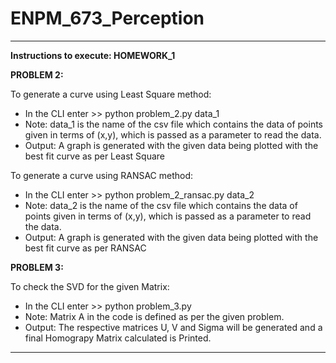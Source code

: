 # ENPM_673_Perception

----------------------------------------------------------------------------------------------------------------------------------------

**Instructions to execute: HOMEWORK_1**

**PROBLEM 2:**

To generate a curve using Least Square method: 
* In the CLI enter   >> python problem_2.py data_1
* Note: data_1 is the name of the csv file which contains the data of points given in terms of (x,y), which is passed as a parameter to     read the data.
* Output: A graph is generated with the given data being plotted with the best fit curve as per Least Square

To generate a curve using RANSAC method:
* In the CLI enter   >> python problem_2_ransac.py data_2
* Note: data_2 is the name of the csv file which contains the data of points given in terms of (x,y), which is passed as a parameter to     read the data. 
* Output: A graph is generated with the given data being plotted with the best fit curve as per RANSAC
  

**PROBLEM 3:**

To check the SVD for the given Matrix: 
* In the CLI enter   >> python problem_3.py
* Note: Matrix A in the code is defined as per the given problem. 
* Output: The respective matrices U, V and Sigma will be generated and a final Homograpy Matrix calculated is Printed.

----------------------------------------------------------------------------------------------------------------------------------------
